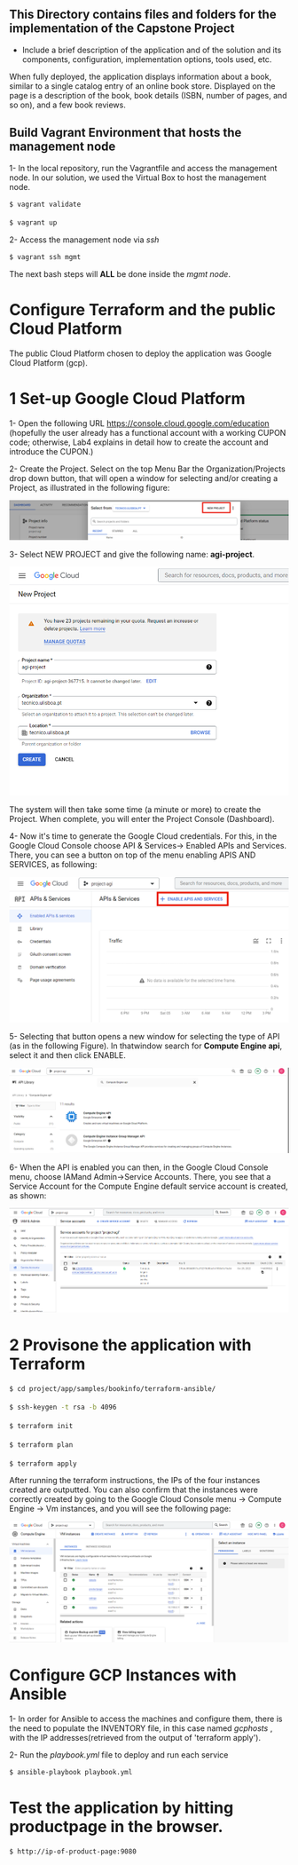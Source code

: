 ##  This Directory contains files and folders for the implementation of the Capstone Project

* Include a brief description of the application and of the solution and its components, configuration, implementation options, tools used, etc.

When fully deployed, the application displays information about a book, similar to a single catalog entry of an online book store. Displayed on the page is a description of the book, book details (ISBN, number of pages, and so on), and a few book reviews.

## Build Vagrant Environment that hosts the management node

1- In the local repository, run the Vagrantfile and access the management node. In our solution, we used the Virtual Box to host the management node. 

```bash
$ vagrant validate

$ vagrant up
```

2- Access the management node via *ssh*

```bash
$ vagrant ssh mgmt
```

The next bash steps will **ALL** be done inside the *mgmt node*.

# Configure Terraform and the public Cloud Platform

The public Cloud Platform chosen to deploy the application was Google Cloud Platform (gcp). 

# 1 Set-up Google Cloud Platform

1- Open the following URL https://console.cloud.google.com/education (hopefully the user already has a functional account with a working CUPON code; otherwise, Lab4 explains in detail how to create the account and introduce the CUPON.)

2- Create the Project. 
   Select on the top Menu Bar the Organization/Projects drop down button, that will open a window for selecting and/or creating a Project, as illustrated in the following figure:

![Screenshot](images/create.png)


3- Select NEW PROJECT and give the following name: **agi-project**. 

![Screenshot](images/create2.png)


The system will then take some time (a minute or more) to create the Project. When complete, you will enter the
Project Console (Dashboard).


4- Now it's time to generate the Google Cloud credentials. For this, in the Google Cloud Console choose API & Services-> Enabled APIs and Services. There, you can see a button on top of the menu enabling APIS AND SERVICES, as following:

![Screenshot](images/enable.png)

5- Selecting that button opens a new window for selecting the type of API (as in the following Figure). In thatwindow search for **Compute Engine api**, select it and then click ENABLE.

![Screenshot](images/enable2.png)

6- When the API is enabled you can then, in the Google Cloud Console menu, choose IAMand Admin->Service Accounts. There, you see that a Service Account for the Compute Engine default service account is created, as shown:

![Screenshot](images/iam.png)


# 2 Provisone the application with Terraform

```bash
$ cd project/app/samples/bookinfo/terraform-ansible/

$ ssh-keygen -t rsa -b 4096

$ terraform init

$ terraform plan

$ terraform apply
```

After running the terraform instructions, the IPs of the four instances created are outputted. You can also confirm that the instances were correctly created by going to the Google Cloud Console menu -> Compute Engine -> Vm instances, and you will see the following page: 

![Screenshot](images/vminstances.png)

# Configure GCP Instances with Ansible

1- In order for Ansible to access the machines and configure them, there is the need to populate the INVENTORY file, in this case named *gcphosts* , with the IP addresses(retrieved from the output of 'terraform apply').

2- Run the *playbook.yml* file to deploy and run each service

```bash
$ ansible-playbook playbook.yml

```

# Test the application by hitting productpage in the browser.

```bash
$ http://ip-of-product-page:9080

```